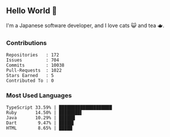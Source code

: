 ## Hello World 👋

I'm a Japanese software developer, and I love cats 😺 and tea 🫖.

### Contributions

    Repositories   : 172
    Issues         : 704
    Commits        : 10038
    Pull-Requests  : 1022
    Stars Earned   : 5
    Contributed To : 0

### Most Used Languages

    TypeScript 33.59% | ████████████████████
    Ruby       14.50% | ████████▌
    Java       10.29% | ██████
    Dart        9.47% | █████▌
    HTML        8.65% | █████
